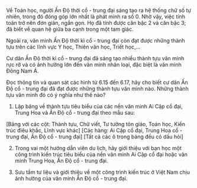Về Toán học, người Ấn Độ thời cổ - trung đại sáng tạo ra hệ thống chữ số tự nhiên, trong đó đóng góp lớn nhất là phát minh ra số 0. Nhờ vậy, việc tính toán trở nên đơn giản, ngắn gọn. Họ đã tính được căn bậc 2 và căn bậc 3; đã biết về quan hệ giữa ba cạnh trong một tam giác.

Ngoài ra, văn minh Ấn Độ thời kì cổ - trung đại còn đạt được những thành tựu trên các lĩnh vực Y học, Thiên văn học, Triết học,...

Cư dân Ấn Độ thời kì cổ - trung đại đã sáng tạo nhiều thành tựu văn minh rực rỡ và có ảnh hưởng lớn đến văn minh nhân loại, đặc biệt là văn minh Đông Nam Á.

Đọc thông tin và quan sát các hình từ 6.15 đến 6.17, hãy cho biết cư dân Ấn Độ cổ - trung đại đã đạt được những thành tựu văn minh nào. Những thành tựu văn minh đó có ý nghĩa như thế nào?

1. Lập bảng về thành tựu tiêu biểu của các nền văn minh Ai Cập cổ đại, Trung Hoa và Ấn Độ cổ - trung đại theo mẫu sau:

[Bảng với các cột: Thành tựu, Chữ viết, Tư tưởng tôn giáo, Toán học, Kiến trúc điêu khắc, Lĩnh vực khác]
[Các hàng: Ai Cập cổ đại, Trung Hoa cổ - trung đại, Ấn Độ cổ - trung đại]
[Tất cả các ô trong bảng đều có dấu hỏi]

2. Trong vai một hướng dẫn viên du lịch, hãy giới thiệu với bạn học một công trình kiến trúc tiêu biểu của nền văn minh Ai Cập cổ đại hoặc văn minh Trung Hoa, Ấn Độ cổ - trung đại.

3. Sưu tầm tư liệu và giới thiệu về một công trình kiến trúc ở Việt Nam chịu ảnh hưởng của văn minh Ấn Độ cổ - trung đại.